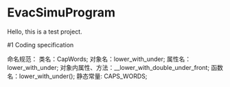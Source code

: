 # EvacSimuProgram

Hello, this is a test project.

#1 Coding specification

命名规范：
类名：CapWords;
对象名：lower_with_under;
属性名：lower_with_under;
对象内属性、方法：__lower_with_double_under_front;
函数名：lower_with_under();
静态常量: CAPS_WORDS;
